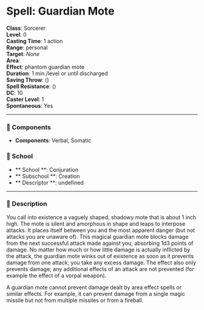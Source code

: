 
# Spell: Guardian Mote
**Class**: Sorcerer  
**Level**: 0  
**Casting Time**: 1 action  
**Range**: personal  
**Target**: _None_  
**Area**:   
**Effect**: phantom guardian mote  
**Duration**: 1 min./level or until discharged  
**Saving Throw**:  ()  
**Spell Resistance**:  ()  
**DC**: 10  
**Caster Level**: 1  
**Spontaneous**: Yes

---

### 🔮 Components
- **Components**: Verbal, Somatic

### 🏫 School
- ** School **: Conjuration
- ** Subschool **: Creation
- ** Descriptor **: undefined
---

### 📜 Description
You call into existence a vaguely shaped, shadowy mote that is about 1 inch high. The mote is silent and amorphous in shape and leaps to interpose attacks. It places itself between you and the most apparent danger (but not attacks you are unaware of). This magical guardian mote blocks damage from the next successful attack made against you, absorbing 1d3 points of damage. No matter how much or how little damage is actually inflicted by the attack, the guardian mote winks out of existence as soon as it prevents damage from one attack; you take any excess damage. The effect also only prevents damage; any additional effects of an attack are not prevented (for example the effect of a vorpal weapon). 

A guardian mote cannot prevent damage dealt by area effect spells or similar effects. For example, it can prevent damage from a single magic missile but not from multiple missiles or from a fireball.
